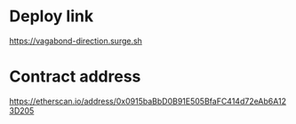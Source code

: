 # Deploy link

https://vagabond-direction.surge.sh

# Contract address

https://etherscan.io/address/0x0915baBbD0B91E505BfaFC414d72eAb6A123D205
